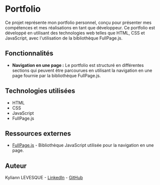 # Portfolio

Ce projet représente mon portfolio personnel, conçu pour présenter mes compétences et mes réalisations en tant que développeur. Ce portfolio est développé en utilisant des technologies web telles que HTML, CSS et JavaScript, avec l'utilisation de la bibliothèque FullPage.js.

## Fonctionnalités

- **Navigation en une page :** Le portfolio est structuré en différentes sections qui peuvent être parcourues en utilisant la navigation en une page fournie par la bibliothèque FullPage.js.

## Technologies utilisées

- HTML
- CSS
- JavaScript
- FullPage.js

## Ressources externes

- [FullPage.js](https://github.com/alvarotrigo/fullPage.js) - Bibliothèque JavaScript utilisée pour la navigation en une page.

## Auteur

Kyliann LEVESQUE - [LinkedIn](https://www.linkedin.com/in/kyliann-levesque-87711a277/) - [GitHub](https://github.com/IKLSI)

